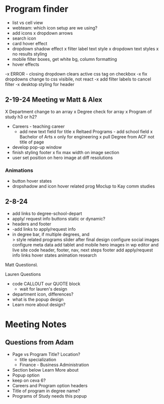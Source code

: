 # Program finder

- list vs cell view
- webteam: which icon setup are we using?
- add icons
  x dropdown arrows
- search icon
- card hover effect
- dropdown shadow effect
  x filter label text style
  x dropdown text styles
  x no results styling
- mobile filter boxes, get white bg, column formatting
- hover effects

-x ERROR - closing dropdown clears active css tag on checkbox
-x fix dropdowns change to css visibile, not react
-x add filter labels to cancel filter
-x desktop styling for header

## 2-19-24 Meeting w Matt & Alex

X Department change to an array
x Degree check for array
x Program of study h3 or h2?

- Careers - teaching career
  - add new text field for title
    x Reltaed Programs - add school field
    x Bachelor of Arts
    x only for engineering
    x pull Degree from ACF not title of page
- develop pop-up window
- finish styling footer
  x fix max width on image section
- user set position on hero image at diff resolutions

### Animations

- button hover states
- dropshadow and icon hover related prog
  Moclup to Kay comm studies

## 2-8-24

- add links to degree-school-depart
- apply/ request info buttons static or dynamic?
- headers and footer
- -add links to apply/request info
- in degree bar, if multiple degrees, and <br/>>
  style related programs slider after final design
  configure social images
  configure meta data
  add tablet and mobile hero images in wp editor and live site
  code header, footer, nav, next steps footer
  add apply/request info links
  hover states
  animation research

Matt Questions\

Lauren Questions

- code CALLOUT our QUOTE block
  - wait for lauren's design
- department icon, differences?
- what is the popup design
- Learn more about design?

# Meeting Notes

## Questions from Adam

- Page vs Program Title? Location?
  - title specialization
  - Finance - Business Administration
- Section below Learn More about
- Popup option
- keep on ceva 6?
- Careers and Program option headers
- Title of program in degree name?
- Programs of Study needs this popup
